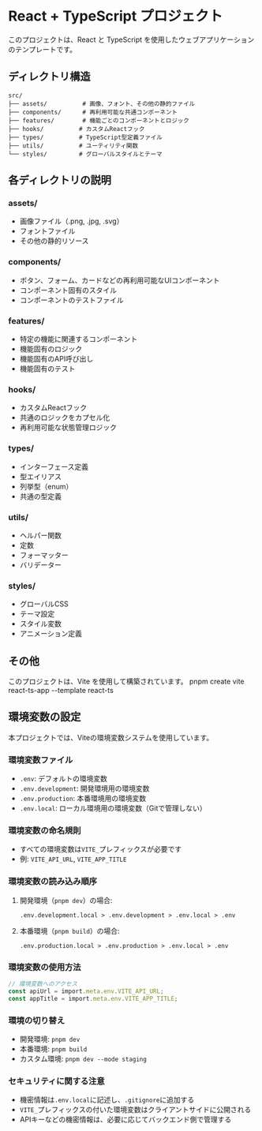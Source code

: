 # React + TypeScript プロジェクト

このプロジェクトは、React と TypeScript を使用したウェブアプリケーションのテンプレートです。

## ディレクトリ構造

```
src/
├── assets/          # 画像、フォント、その他の静的ファイル
├── components/      # 再利用可能な共通コンポーネント
├── features/        # 機能ごとのコンポーネントとロジック
├── hooks/          # カスタムReactフック
├── types/          # TypeScript型定義ファイル
├── utils/          # ユーティリティ関数
└── styles/         # グローバルスタイルとテーマ
```

## 各ディレクトリの説明

### assets/
- 画像ファイル（.png, .jpg, .svg）
- フォントファイル
- その他の静的リソース

### components/
- ボタン、フォーム、カードなどの再利用可能なUIコンポーネント
- コンポーネント固有のスタイル
- コンポーネントのテストファイル

### features/
- 特定の機能に関連するコンポーネント
- 機能固有のロジック
- 機能固有のAPI呼び出し
- 機能固有のテスト

### hooks/
- カスタムReactフック
- 共通のロジックをカプセル化
- 再利用可能な状態管理ロジック

### types/
- インターフェース定義
- 型エイリアス
- 列挙型（enum）
- 共通の型定義

### utils/
- ヘルパー関数
- 定数
- フォーマッター
- バリデーター

### styles/
- グローバルCSS
- テーマ設定
- スタイル変数
- アニメーション定義 


## その他

このプロジェクトは、Vite を使用して構築されています。
pnpm create vite react-ts-app --template react-ts

## 環境変数の設定

本プロジェクトでは、Viteの環境変数システムを使用しています。

### 環境変数ファイル

- `.env`: デフォルトの環境変数
- `.env.development`: 開発環境用の環境変数
- `.env.production`: 本番環境用の環境変数
- `.env.local`: ローカル環境用の環境変数（Gitで管理しない）

### 環境変数の命名規則

- すべての環境変数は`VITE_`プレフィックスが必要です
- 例: `VITE_API_URL`, `VITE_APP_TITLE`

### 環境変数の読み込み順序

1. 開発環境（`pnpm dev`）の場合:
   ```
   .env.development.local > .env.development > .env.local > .env
   ```

2. 本番環境（`pnpm build`）の場合:
   ```
   .env.production.local > .env.production > .env.local > .env
   ```

### 環境変数の使用方法

```typescript
// 環境変数へのアクセス
const apiUrl = import.meta.env.VITE_API_URL;
const appTitle = import.meta.env.VITE_APP_TITLE;
```

### 環境の切り替え

- 開発環境: `pnpm dev`
- 本番環境: `pnpm build`
- カスタム環境: `pnpm dev --mode staging`

### セキュリティに関する注意

- 機密情報は`.env.local`に記述し、`.gitignore`に追加する
- `VITE_`プレフィックスの付いた環境変数はクライアントサイドに公開される
- APIキーなどの機密情報は、必要に応じてバックエンド側で管理する